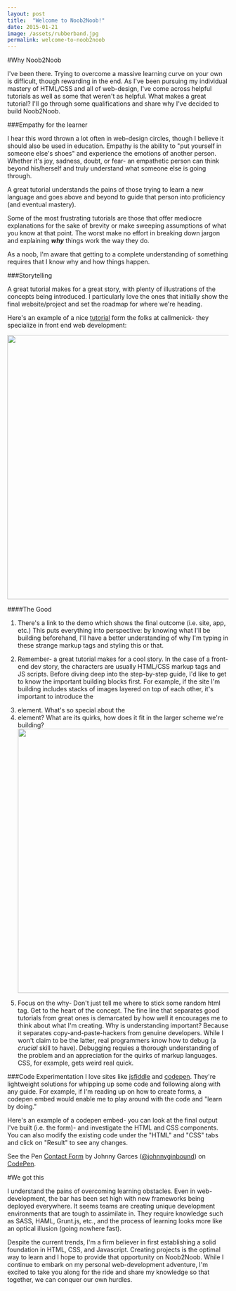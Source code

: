 ```yaml
---
layout: post
title:  "Welcome to Noob2Noob!"
date: 2015-01-21
image: /assets/rubberband.jpg
permalink: welcome-to-noob2noob
---
```


#Why Noob2Noob

I've been there. Trying to overcome a massive learning curve on your own is difficult, though rewarding in the end. As I've been pursuing my individual mastery of HTML/CSS and all of web-design, I've come across helpful tutorials as well as some that weren't as helpful. What makes a great tutorial? I'll go through some qualifications and share why I've decided to build Noob2Noob.

###Empathy for the learner

I hear this word thrown a lot often in web-design circles, though I believe it should also be used in education. Empathy is the ability to "put yourself in someone else's shoes" and experience the emotions of another person. Whether it's joy, sadness, doubt, or fear- an empathetic person can think beyond his/herself and truly understand what someone else is going through.

A great tutorial understands the pains of those trying to learn a new language and goes above and beyond to guide that person into proficiency (and eventual mastery). 

Some of the most frustrating tutorials are those that offer mediocre explanations for the sake of brevity or make sweeping assumptions of what you know at that point. The worst make no effort in breaking down jargon and explaining ***why*** things work the way they do. 

As a noob, I'm aware that getting to a complete understanding of something requires that I know why and how things happen. 

###Storytelling 

A great tutorial makes for a great story, with plenty of illustrations of the concepts being introduced. I particularly love the ones that initially show the final website/project and set the roadmap for where we're heading. 

Here's an example of a nice [tutorial](http://callmenick.com/2014/09/08/advanced-parallax-scrolling-effect/) form the folks at callmenick- they specialize in front end web development: 


<img src="{{site.url}}/assets/images/images-blog-one/screenshot-demo.png" width="600" height="600" />

####The Good
1. There's a link to the demo which shows the final outcome (i.e. site, app, etc.) This puts everything into perspective: by knowing what I'll be building beforehand, I'll have a better understanding of why I'm typing in these strange markup tags and styling this or that. 


2. Remember- a great tutorial makes for a cool story. In the case of a front-end dev story, the characters are usually HTML/CSS markup tags and JS scripts. Before diving deep into the step-by-step guide, I'd like to get to know the important building blocks first. For example, if the site I'm building includes stacks of images layered on top of each other, it's important to introduce the <li> element. What's so special about the <li> element? What are its quirks, how does it fit in the larger scheme we're building?<img src="{{site.url}}/assets/images/images-blog-one/screenshot-two-demo.png" width="600" height="600"/>

3. Focus on the why- Don't just tell me where to stick some random html tag. Get to the heart of the concept. The fine line that separates good tutorials from great ones is demarcated by how well it encourages me to think about what I'm creating. 
   Why is understanding important? Because it separates copy-and-paste-hackers from genuine developers. While I won't claim to be the latter, real programmers know how to debug (a *crucial* skill to have). Debugging requies a thorough understanding of the problem and an appreciation for the quirks of markup languages. CSS, for example, gets weird real quick.

###Code Experimentation
I love sites like [jsfiddle](http://www.jsfiddle.net) and [codepen](http://www.codepen.com). They're lightweight solutions for whipping up some code and following along with any guide. For example, if I'm reading up on how to create forms, a codepen embed would enable me to play around with the code and "learn by doing." 


Here's an example of a codepen embed- you can look at the final output I've built (i.e. the form)- and investigate the HTML and CSS components. You can also modify the existing code under the "HTML" and "CSS" tabs and click on "Result" to see any changes. 

<p data-height="268" data-theme-id="11760" data-slug-hash="MYmaaz" data-default-tab="result" data-user="johnnyginbound" class='codepen'>See the Pen <a href='http://codepen.io/johnnyginbound/pen/MYmaaz/'>Contact Form</a> by Johnny Garces (<a href='http://codepen.io/johnnyginbound'>@johnnyginbound</a>) on <a href='http://codepen.io'>CodePen</a>.</p>
<script async src="//assets.codepen.io/assets/embed/ei.js"></script>

#We got this

I understand the pains of overcoming learning obstacles. Even in web-development, the bar has been set high with new frameworks being deployed everywhere. It seems teams are creating unique development environments that are tough to assimilate in. They require knowledge such as SASS, HAML, Grunt.js, etc., and the process of learning looks more like an optical illusion (going nowhere fast). 

Despite the current trends, I'm a firm believer in first establishing a solid foundation in  HTML, CSS, and Javascript. Creating projects is the optimal way to learn and I hope to provide that opportunity on Noob2Noob. While I continue to embark on my personal web-development adventure, I'm excited to take you along for the ride and share my knowledge so that together, we can conquer our own hurdles.




